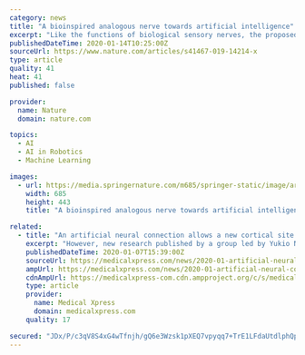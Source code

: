 ```yaml
---
category: news
title: "A bioinspired analogous nerve towards artificial intelligence"
excerpt: "Like the functions of biological sensory nerves, the proposed APT nerve had the potential to target human-machine interaction based on artificial intelligence, such as user identification, feedback control of prosthesis, and intelligent action of a robot. Figure 4a illustrates a basic process flow combined with algorithmic analysis of ..."
publishedDateTime: 2020-01-14T10:25:00Z
sourceUrl: https://www.nature.com/articles/s41467-019-14214-x
type: article
quality: 41
heat: 41
published: false

provider:
  name: Nature
  domain: nature.com

topics:
  - AI
  - AI in Robotics
  - Machine Learning

images:
  - url: https://media.springernature.com/m685/springer-static/image/art%3A10.1038%2Fs41467-019-14214-x/MediaObjects/41467_2019_14214_Fig1_HTML.png
    width: 685
    height: 443
    title: "A bioinspired analogous nerve towards artificial intelligence"

related:
  - title: "An artificial neural connection allows a new cortical site to control hand movements"
    excerpt: "However, new research published by a group led by Yukio Nishimura, the project leader of the Neural Prosthesis Project, Tokyo Metropolitan Institute of Medical Science, showed that an artificial neural connection (ANC ... use of an ANC will enhance the activity of spared neural networks and facilitate functional recovery so that patients ..."
    publishedDateTime: 2020-01-07T15:39:00Z
    sourceUrl: https://medicalxpress.com/news/2020-01-artificial-neural-cortical-site-movements.html
    ampUrl: https://medicalxpress.com/news/2020-01-artificial-neural-cortical-site-movements.amp
    cdnAmpUrl: https://medicalxpress-com.cdn.ampproject.org/c/s/medicalxpress.com/news/2020-01-artificial-neural-cortical-site-movements.amp
    type: article
    provider:
      name: Medical Xpress
      domain: medicalxpress.com
    quality: 17

secured: "JDx/P/c3qV8S4xG4wTfnjh/gQ6e3Wzsk1pXEQ7vpyqq7+TrE1LFdaUtdlphQpVNK1pC7+a7f34jHPf0riz2QN4aMKyz88+05FaMdq/Fdo8NApmgRWxfqdm1tkrYosnPcBRB2LNaun/pGu2m5oM9Ryl/LHvNljxJOtisewiAB7c/BYLZlV42Mcr9aLb9Gd/RHVF2EyLAbsYVJqU5jeTOTIn7GiZ8JKwmaMJ2yoQh72bqNk1Qzi8MagXRVJW8QRL7XoO6UQqjHZNf9HoDYiH5+/fEB4bKqzVSFuF1DQAXyIDc=;pDDyeYBZeS7kHiw4k+Bejg=="
---
```


